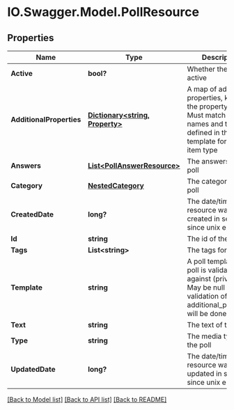 # IO.Swagger.Model.PollResource
## Properties

Name | Type | Description | Notes
------------ | ------------- | ------------- | -------------
**Active** | **bool?** | Whether the poll is active | 
**AdditionalProperties** | [**Dictionary&lt;string, Property&gt;**](Property.md) | A map of additional properties, keyed on the property name.  Must match the names and types defined in the template for this item type | [optional] 
**Answers** | [**List&lt;PollAnswerResource&gt;**](PollAnswerResource.md) | The answers to the poll | 
**Category** | [**NestedCategory**](NestedCategory.md) | The category for the poll | 
**CreatedDate** | **long?** | The date/time this resource was created in seconds since unix epoch | [optional] 
**Id** | **string** | The id of the poll | [optional] 
**Tags** | **List&lt;string&gt;** | The tags for the poll | [optional] 
**Template** | **string** | A poll template this poll is validated against (private). May be null and no validation of additional_properties will be done | [optional] 
**Text** | **string** | The text of the poll | 
**Type** | **string** | The media type of the poll | 
**UpdatedDate** | **long?** | The date/time this resource was last updated in seconds since unix epoch | [optional] 

[[Back to Model list]](../README.md#documentation-for-models) [[Back to API list]](../README.md#documentation-for-api-endpoints) [[Back to README]](../README.md)


